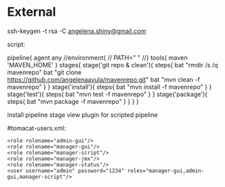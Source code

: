 # External
ssh-keygen -t rsa -C angelena.shiny@gmail.com


script:

pipeline{
    agent any
    //environment{
        // PATH=" "
    //}
    tools{
        maven 'MAVEN_HOME'
    }
    stages{
        stage('git repo & clean'){
            steps{
                bat "rmdir /s /q mavenrepo"
                bat "git clone https://github.com/angelenaavula/mavenrepo.git"
                bat "mvn clean -f mavenrepo"
            }
        }
        stage('install'){
            steps{
                bat "mvn install -f mavenrepo"
            }
        }
        stage('test'){
            steps{
                bat "mvn test -f mavenrepo"
            }
        }
        stage('package'){
            steps{
                bat "mvn package -f mavenrepo"
            }
        }
    }
}



install pipeline stage view plugin for scripted pipeline














#tomacat-users.xml:

<?xml version="1.0" encoding="UTF-8"?>
<!--
  Licensed to the Apache Software Foundation (ASF) under one or more
  contributor license agreements.  See the NOTICE file distributed with
  this work for additional information regarding copyright ownership.
  The ASF licenses this file to You under the Apache License, Version 2.0
  (the "License"); you may not use this file except in compliance with
  the License.  You may obtain a copy of the License at

      http://www.apache.org/licenses/LICENSE-2.0

  Unless required by applicable law or agreed to in writing, software
  distributed under the License is distributed on an "AS IS" BASIS,
  WITHOUT WARRANTIES OR CONDITIONS OF ANY KIND, either express or implied.
  See the License for the specific language governing permissions and
  limitations under the License.
--><tomcat-users version="1.0" xmlns="http://tomcat.apache.org/xml" xmlns:xsi="http://www.w3.org/2001/XMLSchema-instance">
<!--
  By default, no user is included in the "manager-gui" role required
  to operate the "/manager/html" web application.  If you wish to use this app,
  you must define such a user - the username and password are arbitrary.

  Built-in Tomcat manager roles:
    - manager-gui    - allows access to the HTML GUI and the status pages
    - manager-script - allows access to the HTTP API and the status pages
    - manager-jmx    - allows access to the JMX proxy and the status pages
    - manager-status - allows access to the status pages only

  The users below are wrapped in a comment and are therefore ignored. If you
  wish to configure one or more of these users for use with the manager web
  application, do not forget to remove the <!.. ..> that surrounds them. You
  will also need to set the passwords to something appropriate.
-->
<!--
  <user username="admin" password="<must-be-changed>" roles="manager-gui"/>
  <user username="robot" password="<must-be-changed>" roles="manager-script"/>
-->
<!--
  The sample user and role entries below are intended for use with the
  examples web application. They are wrapped in a comment and thus are ignored
  when reading this file. If you wish to configure these users for use with the
  examples web application, do not forget to remove the <!.. ..> that surrounds
  them. You will also need to set the passwords to something appropriate.
-->
<!--
  <role rolename="tomcat"/>
  <role rolename="role1"/>
  <user username="tomcat" password="<must-be-changed>" roles="tomcat"/>
  <user username="both" password="<must-be-changed>" roles="tomcat,role1"/>
  <user username="role1" password="<must-be-changed>" roles="role1"/>
-->
    <role rolename="admin-gui"/>
    <role rolename="manager-gui"/>
    <role rolename="manager-script"/>
    <role rolename="manager-jmx"/>
    <role rolename="manager-status"/>
    <user username="admin" password="1234" roles="manager-gui,admin-gui,manager-script"/>
</tomcat-users>

